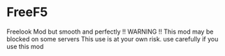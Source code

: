 # FreeF5
Freelook Mod but smooth and perfectly
!! WARNING !! This mod may be blocked on some servers
This use is at your own risk. use carefully if you use this mod
